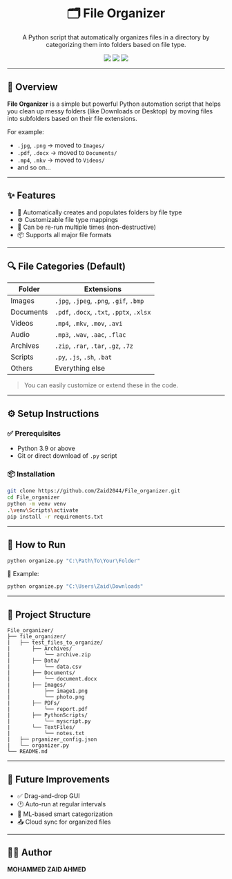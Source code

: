 <h1 align="center">🗂️ File Organizer</h1>
<p align="center">
  A Python script that automatically organizes files in a directory by categorizing them into folders based on file type.
</p>

<p align="center">
  <img src="https://img.shields.io/badge/Python-3776AB?style=flat&logo=python&logoColor=white"/>
  <img src="https://img.shields.io/badge/CLI-Tool-4CAF50?style=flat"/>
  <img src="https://img.shields.io/badge/Automation-%F0%9F%94%8C-blue?style=flat"/>
</p>

---

## 🧠 Overview

**File Organizer** is a simple but powerful Python automation script that helps you clean up messy folders (like Downloads or Desktop) by moving files into subfolders based on their file extensions.

For example:

* `.jpg`, `.png` → moved to `Images/`
* `.pdf`, `.docx` → moved to `Documents/`
* `.mp4`, `.mkv` → moved to `Videos/`
* and so on...

---

## ✨ Features

* 📂 Automatically creates and populates folders by file type
* ⚙️ Customizable file type mappings
* 🔁 Can be re-run multiple times (non-destructive)
* 📦 Supports all major file formats

---

## 🔍 File Categories (Default)

| Folder    | Extensions                                |
| --------- | ----------------------------------------- |
| Images    | `.jpg`, `.jpeg`, `.png`, `.gif`, `.bmp`   |
| Documents | `.pdf`, `.docx`, `.txt`, `.pptx`, `.xlsx` |
| Videos    | `.mp4`, `.mkv`, `.mov`, `.avi`            |
| Audio     | `.mp3`, `.wav`, `.aac`, `.flac`           |
| Archives  | `.zip`, `.rar`, `.tar`, `.gz`, `.7z`      |
| Scripts   | `.py`, `.js`, `.sh`, `.bat`               |
| Others    | Everything else                           |

> You can easily customize or extend these in the code.

---

## ⚙️ Setup Instructions

### ✅ Prerequisites

* Python 3.9 or above
* Git or direct download of `.py` script

### 📦 Installation

```bash
git clone https://github.com/Zaid2044/File_organizer.git
cd File_organizer
python -m venv venv
.\venv\Scripts\activate
pip install -r requirements.txt  
```

---

## 🚀 How to Run

```bash
python organize.py "C:\Path\To\Your\Folder"
```

📌 Example:

```bash
python organize.py "C:\Users\Zaid\Downloads"
```

---

## 📁 Project Structure

```
File_organizer/   
├── file_organizer/     
|   ├── test_files_to_organize/
|       ├── Archives/
|           └── archive.zip
|       ├── Data/
|           └── data.csv
|       ├── Documents/
|           └── document.docx
|       ├── Images/
|           ├── image1.png
|           └── photo.png
|       ├── PDFs/
|           └── report.pdf
|       ├── PythonScripts/
|           └── myscript.py
|       └── TextFiles/
|           └── notes.txt
|   ├── prganizer_config.json
|   └── organizer.py
└── README.md                   
```

---

## 🧩 Future Improvements

* ✅ Drag-and-drop GUI
* 🕐 Auto-run at regular intervals
* 🧠 ML-based smart categorization
* 📤 Cloud sync for organized files

---

## 🧑‍💻 Author

**MOHAMMED ZAID AHMED**
